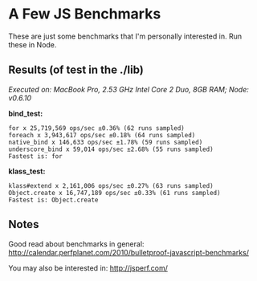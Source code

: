 A Few JS Benchmarks
====================

These are just some benchmarks that I'm personally interested in.
Run these in Node.

Results (of test in the ./lib)
-------------------------------

*Executed on: MacBook Pro, 2.53 GHz Intel Core 2 Duo, 8GB RAM; Node: v0.6.10*

__bind\_test:__

    for x 25,719,569 ops/sec ±0.36% (62 runs sampled)
    foreach x 3,943,617 ops/sec ±0.18% (64 runs sampled)
    native_bind x 146,633 ops/sec ±1.78% (59 runs sampled)
    underscore_bind x 59,014 ops/sec ±2.68% (55 runs sampled)
    Fastest is: for

__klass\_test:__

    klass#extend x 2,161,006 ops/sec ±0.27% (63 runs sampled)
    Object.create x 16,747,189 ops/sec ±0.33% (61 runs sampled)
    Fastest is: Object.create

Notes
-----
Good read about benchmarks in general:
http://calendar.perfplanet.com/2010/bulletproof-javascript-benchmarks/

You may also be interested in:
http://jsperf.com/
